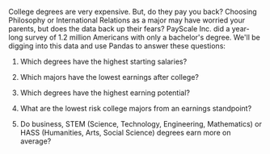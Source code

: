 College degrees are very expensive. But, do they pay you back? Choosing Philosophy or International Relations as a major may have worried your parents, but does the data back up their fears? PayScale Inc. did a year-long survey of 1.2 million Americans with only a bachelor's degree. We'll be digging into this data and use Pandas to answer these questions:

1. Which degrees have the highest starting salaries?

2. Which majors have the lowest earnings after college?

3. Which degrees have the highest earning potential?

4. What are the lowest risk college majors from an earnings standpoint?

5. Do business, STEM (Science, Technology, Engineering, Mathematics) or HASS (Humanities, Arts, Social Science) degrees earn more on average?
